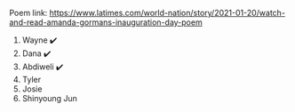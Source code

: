 Poem link:
https://www.latimes.com/world-nation/story/2021-01-20/watch-and-read-amanda-gormans-inauguration-day-poem

1. Wayne ✔️
2. Dana ✔️
3. Abdiweli ✔️
4. Tyler
5. Josie
6. Shinyoung Jun
